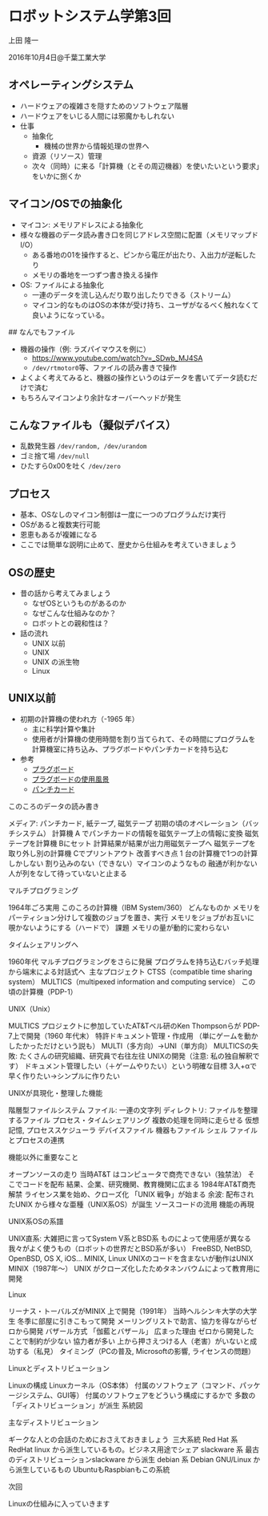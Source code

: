 # ロボットシステム学第3回

上田 隆一

2016年10月4日@千葉工業大学


## オペレーティングシステム

* ハードウェアの複雑さを隠すためのソフトウェア階層
* ハードウェアをいじる人間には邪魔かもしれない
* 仕事
  * 抽象化
    * 機械の世界から情報処理の世界へ
  * 資源（リソース）管理
  * 次々（同時）に来る「計算機（とその周辺機器）を使いたいという要求」をいかに捌くか


## マイコン/OSでの抽象化

* マイコン: メモリアドレスによる抽象化
* 様々な機器のデータ読み書き口を同じアドレス空間に配置（メモリマップドI/O）
  * ある番地の01を操作すると、ピンから電圧が出たり、入出力が逆転したり
  * メモリの番地を一つずつ書き換える操作
* OS: ファイルによる抽象化
  * 一連のデータを流し込んだり取り出したりできる（ストリーム）
  * マイコン的なものはOSの本体が受け持ち、ユーザがなるべく触れなくて良いようになっている。


## なんでもファイル

* 機器の操作（例: ラズパイマウスを例に）
  * https://www.youtube.com/watch?v=_SDwb_MJ4SA
  * `/dev/rtmotor0`等、ファイルの読み書きで操作
* よくよく考えてみると、機器の操作というのはデータを書いてデータ読むだけで済む
* もちろんマイコンより余計なオーバーヘッドが発生


## こんなファイルも（擬似デバイス）

* 乱数発生器 `/dev/random, /dev/urandom`
* ゴミ捨て場 `/dev/null`
* ひたすら0x00を吐く `/dev/zero`


## プロセス

* 基本、OSなしのマイコン制御は一度に一つのプログラムだけ実行
* OSがあると複数実行可能
* 恩恵もあるが複雑になる
* ここでは簡単な説明に止めて、歴史から仕組みを考えていきましょう


## OSの歴史

* 昔の話から考えてみましょう
  * なぜOSというものがあるのか
  * なぜこんな仕組みなのか？
  * ロボットとの親和性は？
* 話の流れ
  * UNIX 以前
  * UNIX
  * UNIX の派生物
  * Linux


## UNIX以前

* 初期の計算機の使われ方（-1965 年）
  * 主に科学計算や集計
  * 使用者が計算機の使用時間を割り当てられて、その時間にプログラムを計算機室に持ち込み、プラグボードやパンチカードを持ち込む
* 参考
  * [プラグボード](https://en.wikipedia.org/wiki/File:IBM402plugboard.Shrigley.wireside.jpg)
  * [プラグボードの使用風景](https://en.wikipedia.org/wiki/File:UNIVAC-120_BRL61-0890.jpg)
  * [パンチカード](https://en.wikipedia.org/wiki/File:FortranCardPROJ039.agr.jpg)


このころのデータの読み書き

メディア: パンチカード, 紙テープ, 磁気テープ
初期の頃のオペレーション（バッチシステム）
計算機 A でパンチカードの情報を磁気テープ上の情報に変換
磁気テープを計算機 Bにセット
計算結果が結果が出力用磁気テープへ
磁気テープを取り外し別の計算機 Cでプリントアウト
改善すべき点
1 台の計算機で1つの計算しかしない
割り込みのない（できない）マイコンのようなもの
融通が利かない
人が列をなして待っていないと止まる


マルチプログラミング

1964年ごろ実用
このころの計算機（IBM System/360）
どんなものか
メモリをパーティション分けして複数のジョブを置き、実行
メモリをジョブがお互いに覗かないようにする（ハードで）
課題
メモリの量が動的に変わらない


タイムシェアリングへ

1960年代
マルチプログラミングをさらに発展
プログラムを持ち込むバッチ処理から端末による対話式へ
 主なプロジェクト
CTSS（compatible time sharing system）
MULTICS（multipexed information and computing service）
この頃の計算機（PDP-1）


UNIX（Unix）

MULTICS プロジェクトに参加していたAT&Tベル研のKen Thompsonらが
PDP-7上で開発（1960 年代末）
特許ドキュメント管理・作成用
（単にゲームを動かしたかっただけという説も）
MULTI（多方向）→UNI（単方向）
MULTICSの失敗: たくさんの研究組織、研究員で右往左往
UNIXの開発（注意: 私の独自解釈です）
ドキュメント管理したい（＋ゲームやりたい）という明確な目標
3人+αで早く作りたい→シンプルに作りたい


UNIXが具現化・整理した機能

階層型ファイルシステム
ファイル: 一連の文字列
ディレクトリ: ファイルを整理するファイル
プロセス・タイムシェアリング
複数の処理を同時に走らせる
仮想記憶, プロセススケジューラ
デバイスファイル
機器もファイル
シェル
ファイルとプロセスの連携


機能以外に重要なこと

オープンソースの走り
当時AT&T はコンピュータで商売できない（独禁法）
そこでコードを配布
結果、企業、研究機関、教育機関に広まる
1984年AT&T商売解禁
ライセンス業を始め、クローズ化
「UNIX 戦争」が始まる
余波: 配布されたUNIX から様々な亜種（UNIX系OS）が誕生
ソースコードの流用
機能の再現


UNIX系OSの系譜

UNIX直系: 大雑把に言ってSystem V系とBSD系
ものによって使用感が異なる
我々がよく使うもの（ロボットの世界だとBSD系が多い）
FreeBSD, NetBSD, OpenBSD, OS X, iOS…
MINIX, Linux
UNIXのコードを含まないが動作はUNIX
MINIX（1987年〜）
UNIX がクローズ化したためタネンバウムによって教育用に開発


Linux

リーナス・トーバルズがMINIX 上で開発（1991年）
当時ヘルシンキ大学の大学生
冬季に部屋に引きこもって開発
メーリングリストで助言、協力を得ながらゼロから開発
バザール方式
「伽藍とバザール」
広まった理由
ゼロから開発したことで制約が少ない
協力者が多い
上から押さえつける人（老害）がいないと成功する（私見）
タイミング（PCの普及, Microsoftの影響, ライセンスの問題）


Linuxとディストリビューション

Linuxの構成
Linuxカーネル（OS本体）
付属のソフトウェア（コマンド、パッケージシステム、GUI等）
付属のソフトウェアをどういう構成にするかで
多数の「ディストリビューション」が派生
系統図


主なディストリビューション

ギークな人との会話のためにおさえておきましょう
 三大系統
Red Hat 系
RedHat linux から派生しているもの。ビジネス用途でシェア
slackware 系
最古のディストリビューションslackware から派生
debian 系
Debian GNU/Linux から派生しているもの
UbuntuもRaspbianもこの系統


次回

Linuxの仕組みに入っていきます
